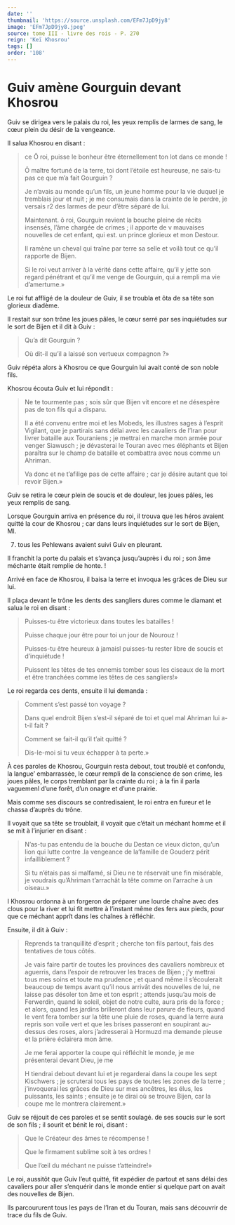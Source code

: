 ```yaml
---
date: ''
thumbnail: 'https://source.unsplash.com/EFm7JpD9jy8'
image: 'EFm7JpD9jy8.jpeg'
source: tome III - livre des rois - P. 270
reign: 'Keï Khosrou'
tags: []
order: '108'
---
```


# Guiv amène Gourguin devant Khosrou

Guiv se dirigea vers le palais du roi, les yeux remplis de larmes de sang, le cœur plein du désir de la vengeance.

Il salua Khosrou en disant :

> ce Ô roi, puisse le bonheur être éternellement ton lot dans ce monde !
>
> Ô maître fortuné de la terre, toi dont l’étoile est heureuse, ne sais-tu pas ce que m’a fait Gourguin ?
>
> Je n’avais au monde qu’un fils, un jeune homme pour la vie duquel je tremblais jour et nuit ; je me consumais dans la crainte de le perdre, je versais r2 des larmes de peur d’être séparé de lui.
>
> Maintenant.
ô roi, Gourguin revient la bouche pleine de récits insensés, l’âme chargée de crimes ; il apporte de v mauvaises nouvelles de cet enfant, qui est. un prince glorieux et mon Destour.
>
> Il ramène un cheval qui traîne par terre sa selle et voilà tout ce qu’il rapporte de Bijen.
>
> Si le roi veut arriver à la vérité dans cette affaire, qu’il y jette son regard pénétrant et qu’il me venge de Gourguin, qui a rempli ma vie d’amertume.»

Le roi fut affligé de la douleur de Guiv, il se troubla et ôta de sa tête son glorieux diadème.

Il restait sur son trône les joues pâles, le cœur serré par ses inquiétudes sur le sort de Bijen et il dit à Guiv :

> Qu’a dit Gourguin ?
>
> Où dit-il qu’il a laissé son vertueux compagnon ?»

Guiv répéta alors à Khosrou ce que Gourguin lui avait conté de son noble fils.

Khosrou écouta Guiv et lui répondit :

> Ne te tourmente pas ; sois sûr que Bijen vit encore et ne désespère pas de ton fils qui a disparu.
>
> Il a été convenu entre moi et les Mobeds, les illustres sages à l’esprit Vigilant, que je partirais sans délai avec les cavaliers de l’Iran pour livrer bataille aux Touraniens ; je mettrai en marche mon armée pour venger Siawusch ; je dévasterai le Touran avec mes éléphants et Bijen paraîtra sur le champ de bataille et combattra avec nous comme un Ahriman.
>
> Va donc et ne t’afilige pas de cette affaire ; car je désire autant que toi revoir Bijen.»

Guiv se retira le cœur plein de soucis et de douleur, les joues pâles, les yeux remplis de sang.

Lorsque Gourguin arriva en présence du roi, il trouva que les héros avaient quitté la cour de Khosrou ; car dans leurs inquiétudes sur le sort de Bijen, Ml.

7. tous les Pehlewans avaient suivi Guiv en pleurant.

Il franchit la porte du palais et s’avança jusqu’auprès i du roi ; son âme méchante était remplie de honte. !

Arrivé en face de Khosrou, il baisa la terre et invoqua Ies grâces de Dieu sur lui.

Il plaça devant le trône les dents des sangliers dures comme le diamant et salua le roi en disant :

> Puisses-tu être victorieux dans toutes les batailles !
>
> Puisse chaque jour être pour toi un jour de Nourouz !
>
> Puisses-tu être heureux à jamaisl puisses-tu rester libre de soucis et d’inquiétude !
>
> Puissent les têtes de tes ennemis tomber sous les ciseaux de la mort et être tranchées comme les têtes de ces sangliers!»

Le roi regarda ces dents, ensuite il lui demanda :

> Comment s’est passé ton voyage ?
>
> Dans quel endroit Bijen s’est-il séparé de toi et quel mal Ahriman lui a-t-il fait ?
>
> Comment se fait-il qu’il t’ait quitté ?
>
> Dis-Ie-moi si tu veux échapper à ta perte.»

À ces paroles de Khosrou, Gourguin resta debout, tout troublé et confondu, la langue’ embarrassée, le cœur rempli de la conscience de son crime, les joues pâles, le corps tremblant par la crainte du roi ; à la fin il parla vaguemenl d’une forêt, d’un onagre et d’une prairie.

Mais comme ses discours se contredisaient, le roi entra en fureur et le chassa d’auprès du trône.

Il voyait que sa tête se troublait, il voyait que c’était un méchant homme et il se mit à l’injurier en disant :

> N’as-tu pas entendu de la bouche du Destan ce vieux dicton, qu’un lion qui lutte contre .la vengeance de la’famille de Gouderz périt infailliblement ?
>
> Si tu n’étais pas si malfamé, si Dieu ne te réservait une fin misérable, je voudrais qu’Ahriman t’arrachât la tête comme on l’arrache à un oiseau.»

I Khosrou ordonna à un forgeron de préparer une lourde chaîne avec des clous pour la river et lui fit mettre à l’instant même des fers aux pieds, pour que ce méchant apprît dans les chaînes à réfléchir.

Ensuite, il dit à Guiv :

> Reprends ta tranquillité d’esprit ; cherche ton fils partout, fais des tentatives de tous côtés.
>
> Je vais faire partir de toutes les provinces des cavaliers nombreux et aguerris, dans l’espoir de retrouver les traces de Bijen ; j’y mettrai tous mes soins et toute ma prudence ; et quand même il s’écoulerait beaucoup de temps avant qu’il nous arrivât des nouvelles de lui, ne laisse pas désoler ton âme et ton esprit ; attends jusqu’au mois de Ferwerdin, quand le soleil, objet de notre culte, aura pris de la force ; et alors, quand les jardins brilleront dans leur parure de fleurs, quand le vent fera tomber sur la tête une pluie de roses, quand la terre aura repris son voile vert et que les brises passeront en soupirant au-dessus des roses, alors j’adresserai à Hormuzd ma demande pieuse et la prière éclairera mon âme.
>
> Je me ferai apporter la coupe qui réfléchit le monde, je me présenterai devant Dieu, je me
>
> H tiendrai debout devant lui et je regarderai dans la coupe les sept Kischwers ; je scruterai tous les pays de toutes les zones de la terre ; j’invoquerai les grâces de Dieu sur mes ancêtres, les élus, les puissants, les saints ; ensuite je te dirai où se trouve Bijen, car la coupe me le montrera clairement.»

Guiv se réjouit de ces paroles et se sentit soulagé. de ses soucis sur le sort de son fils ; il sourit et bénit le roi, disant :

> Que le Créateur des âmes te récompense !
>
> Que le firmament sublime soit à tes ordres !
>
> Que l’œil du méchant ne puisse t’atteindre!»

Le roi, aussitôt que Guiv l’eut quitté, fit expédier de partout et sans délai des cavaliers pour aller s’enquérir dans le monde entier si quelque part on avait des nouvelles de Bijen.

Ils parcoururent tous les pays de l’Iran et du Touran, mais sans découvrir de trace du fils de Guiv.
